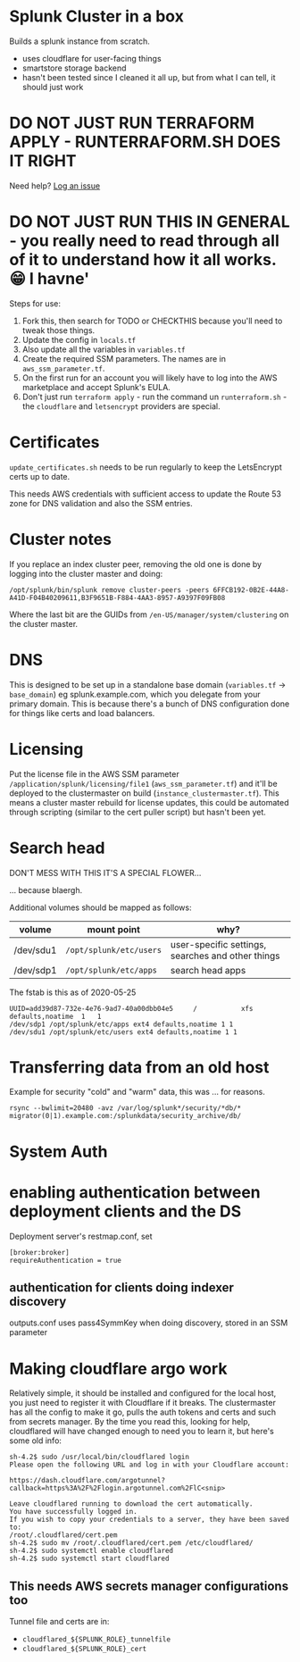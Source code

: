 # Splunk Cluster in a box

Builds a splunk instance from scratch.

 - uses cloudflare for user-facing things
 - smartstore storage backend
 - hasn't been tested since I cleaned it all up, but from what I can tell, it should just work

# DO NOT JUST RUN TERRAFORM APPLY - RUNTERRAFORM.SH DOES IT RIGHT

Need help? [Log an issue](https://github.com/yaleman/splunk_cluster_core/issues)

# DO NOT JUST RUN THIS IN GENERAL - you really need to read through all of it to understand how it all works. 😁 I havne'


Steps for use:

1. Fork this, then search for TODO or CHECKTHIS because you'll need to tweak those things.
2. Update the config in `locals.tf`
2. Also update all the variables in `variables.tf`
3. Create the required SSM parameters. The names are in `aws_ssm_parameter.tf`.
4. On the first run for an account you will likely have to log into the AWS marketplace and accept Splunk's EULA.
5. Don't just run `terraform apply` - run the command un `runterraform.sh` - the `cloudflare` and `letsencrypt` providers are special.

# Certificates

`update_certificates.sh` needs to be run regularly to keep the LetsEncrypt certs up to date.

This needs AWS credentials with sufficient access to update the Route 53 zone for DNS validation and also the SSM entries.

# Cluster notes

If you replace an index cluster peer, removing the old one is done by logging into the cluster master and doing:

    /opt/splunk/bin/splunk remove cluster-peers -peers 6FFCB192-0B2E-44A8-A41D-F04B40209611,B3F9651B-F884-4AA3-8957-A9397F09FB08

Where the last bit are the GUIDs from `/en-US/manager/system/clustering` on the cluster master.

# DNS

This is designed to be set up in a standalone base domain (`variables.tf` -> `base_domain`) eg splunk.example.com, which you delegate from your primary domain. This is because there's a bunch of DNS configuration done for things like certs and load balancers.

# Licensing

Put the license file in the AWS SSM parameter `/application/splunk/licensing/file1` (`aws_ssm_parameter.tf`) and it'll be deployed to the clustermaster on build (`instance_clustermaster.tf`). This means a cluster master rebuild for license updates, this could be automated through scripting (similar to the cert puller script) but hasn't been yet.

# Search head

DON'T MESS WITH THIS IT'S A SPECIAL FLOWER...

... because blaergh.

Additional volumes should be mapped as follows:

| volume | mount point | why? | 
| --- | --- | --- |
| /dev/sdu1 | `/opt/splunk/etc/users` | user-specific settings, searches and other things |
| /dev/sdp1 | `/opt/splunk/etc/apps` | search head apps |

The fstab is this as of 2020-05-25

```
UUID=add39d87-732e-4e76-9ad7-40a00dbb04e5     /           xfs    defaults,noatime  1   1
/dev/sdp1 /opt/splunk/etc/apps ext4 defaults,noatime 1 1
/dev/sdu1 /opt/splunk/etc/users ext4 defaults,noatime 1 1
```

# Transferring data from an old host

Example for security "cold" and "warm" data, this was ... for reasons.

`rsync --bwlimit=20480 -avz /var/log/splunk*/security/*db/* migrator(0|1).example.com:/splunkdata/security_archive/db/`

# System Auth

# enabling authentication between deployment clients and the DS

Deployment server's restmap.conf, set

    [broker:broker]
    requireAuthentication = true

## authentication for clients doing indexer discovery

outputs.conf uses pass4SymmKey when doing discovery, stored in an SSM parameter

# Making cloudflare argo work

Relatively simple, it should be installed and configured for the local host, you just need to register it with Cloudflare if it breaks. The clustermaster has all the config to make it go, pulls the auth tokens and certs and such from secrets manager. By the time you read this, looking for help, cloudflared will have changed enough to need you to learn it, but here's some old info:

    sh-4.2$ sudo /usr/local/bin/cloudflared login
    Please open the following URL and log in with your Cloudflare account:

    https://dash.cloudflare.com/argotunnel?callback=https%3A%2F%2Flogin.argotunnel.com%2FlC<snip>

    Leave cloudflared running to download the cert automatically.
    You have successfully logged in.
    If you wish to copy your credentials to a server, they have been saved to:
    /root/.cloudflared/cert.pem
    sh-4.2$ sudo mv /root/.cloudflared/cert.pem /etc/cloudflared/
    sh-4.2$ sudo systemctl enable cloudflared
    sh-4.2$ sudo systemctl start cloudflared


## This needs AWS secrets manager configurations too

Tunnel file and certs are in:

 - `cloudflared_${SPLUNK_ROLE}_tunnelfile`
 - `cloudflared_${SPLUNK_ROLE}_cert`